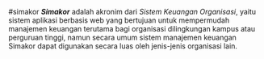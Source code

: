 #simakor
<b><em>Simakor</em></b> adalah akronim dari <i>Sistem Keuangan Organisasi</i>, yaitu sistem aplikasi berbasis web yang
bertujuan untuk mempermudah manajemen keuangan terutama bagi organisasi dilingkungan kampus atau perguruan tinggi,
namun secara umum sistem manajemen keuangan Simakor dapat digunakan secara luas oleh jenis-jenis organisasi lain.
